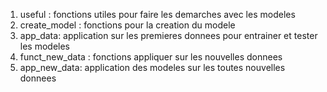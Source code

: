 1. useful : fonctions utiles pour faire les demarches avec les modeles
2. create_model : fonctions pour la creation du modele
3. app_data: application sur les premieres donnees pour entrainer et tester les modeles
4. funct_new_data : fonctions appliquer sur les nouvelles donnees
5. app_new_data: application des modeles sur les toutes nouvelles donnees